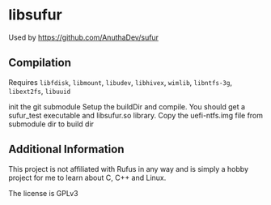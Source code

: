 # libsufur
Used by https://github.com/AnuthaDev/sufur

## Compilation
Requires `libfdisk`, `libmount`, `libudev`, `libhivex`, `wimlib`, `libntfs-3g`, `libext2fs`, `libuuid`

init the git submodule
Setup the buildDir and compile.
You should get a sufur_test executable and libsufur.so library.
Copy the uefi-ntfs.img file from submodule dir to build dir

## Additional Information

This project is not affiliated with Rufus in any way and is simply a hobby project for me to learn about C, C++ and Linux.

The license is GPLv3
